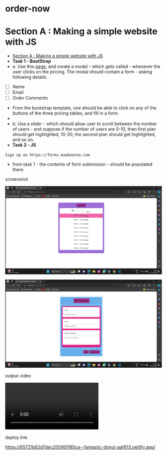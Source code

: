 # order-now
# Section A : Making a simple website with JS

- [Section A : Making a simple website with JS](https://paper.dropbox.com/doc/Web-Developer-Evaluation-1st-Screening-7lczmg8DlTvBnAYJhpylL#:uid=004147492678433247210752&h2=Section-A-:-Making-a-simple-we)
- **Task 1 - BootStrap**
- a. Use this [page](https://getbootstrap.com/docs/4.0/examples/pricing/), and create a modal - which gets called - whenever the user clicks on the pricing. The modal should contain a form - asking following details:
- [ ]  Name
- [ ]  Email
- [ ]  Order Comments
- From the bootstrap template, one should be able to click on any of the buttons of the three pricing tables, and fill in a form.
- 
- b. Use a *slider* - which should allow user to scroll between the number of users - and suppose if the number of users are 0-10, then first plan should get highlighted, 10-20, the second plan should get highlighted, and so on.
- **Task 2 - JS**

`Sign up on https://forms.maakeetoo.com`

- from task 1 - the contents of form submission - should be populated there.

screenshot

![Alt text](<Screenshot (4).png>)

![Alt text](<Screenshot (5).png>)

output video

<video src="Bootstrap%20Modal%20and%20Slider%20-%20Personal%20-%20Microsoft%E2%80%8B%20Edge%202023-12-07%2023-51-03.mp4" controls title="Title"></video>

deploy link

https://65721b62d7dec20090f185ca--fantastic-donut-aaf613.netlify.app/